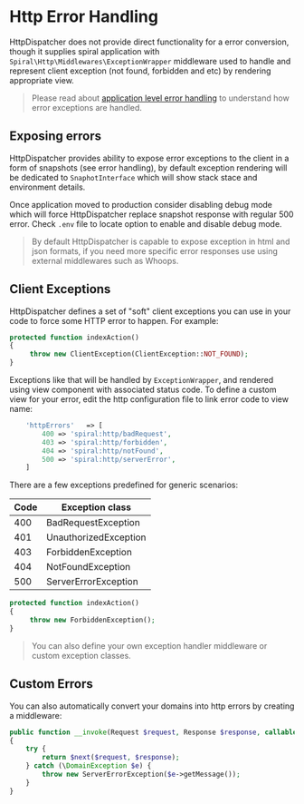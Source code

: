 # Http Error Handling
HttpDispatcher does not provide direct functionality for a error conversion, though it supplies spiral application with `Spiral\Http\Middlewares\ExceptionWrapper` middleware used to handle and represent client exception (not found, forbidden and etc) by rendering appropriate view. 

> Please read about [application level error handling](/old/debug/errors.md) to understand how error exceptions are handled.

## Exposing errors
HttpDispatcher provides ability to expose error exceptions to the client in a form of snapshots (see error handling), by default exception rendering will be dedicated to `SnaphotInterface` which will show stack stace and environment details.

Once application moved to production consider disabling debug mode which will force HttpDispatcher replace snapshot response with regular 500 error. Check `.env` file to locate option to enable and disable debug mode.

> By default HttpDispatcher is capable to expose exception in html and json formats, if you need more specific error responses use using external middlewares such as Whoops.

## Client Exceptions
HttpDispatcher defines a set of "soft" client exceptions you can use in your code to force some HTTP error to happen. For example:

```php
protected function indexAction()
{
     throw new ClientException(ClientException::NOT_FOUND);
}
```

Exceptions like that will be handled by `ExceptionWrapper`, and rendered using view component with associated status code. To define a custom view for your error, edit the http configuration file to link error code to view name:

```php
    'httpErrors'   => [
        400 => 'spiral:http/badRequest',
        403 => 'spiral:http/forbidden',
        404 => 'spiral:http/notFound',
        500 => 'spiral:http/serverError',
    ]
```

There are a few exceptions predefined for generic scenarios:

| Code | Exception class       |
| ---  | ---                   |
| 400  | BadRequestException   |
| 401  | UnauthorizedException |
| 403  | ForbiddenException    |
| 404  | NotFoundException     |
| 500  | ServerErrorException  |

```php
protected function indexAction()
{
     throw new ForbiddenException();
}
```

> You can also define your own exception handler middleware or custom exception classes.

## Custom Errors
You can also automatically convert your domains into http errors by creating a middleware:

```php
public function __invoke(Request $request, Response $response, callable $next)
{
    try {
        return $next($request, $response);
    } catch (\DomainException $e) {
        throw new ServerErrorException($e->getMessage());
    }
}
```
